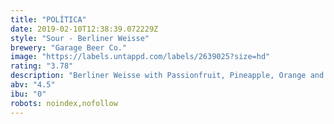 ```yaml
---
title: "POLÍTICA"
date: 2019-02-10T12:38:39.072229Z
style: "Sour - Berliner Weisse"
brewery: "Garage Beer Co."
image: "https://labels.untappd.com/labels/2639025?size=hd"
rating: "3.78"
description: "Berliner Weisse with Passionfruit, Pineapple, Orange and Mango."
abv: "4.5"
ibu: "0"
robots: noindex,nofollow
---
```

